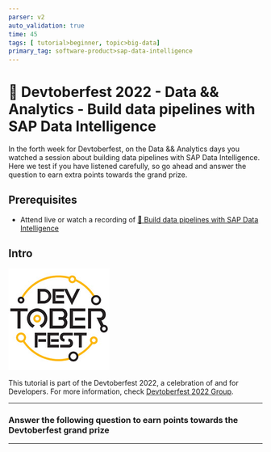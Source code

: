 ```yaml
---
parser: v2
auto_validation: true
time: 45
tags: [ tutorial>beginner, topic>big-data]
primary_tag: software-product>sap-data-intelligence
---
```


# 🔵 Devtoberfest 2022 - Data && Analytics - Build data pipelines with SAP Data Intelligence
<!-- description --> In the forth week for Devtoberfest, on the Data && Analytics days you watched a session about building data pipelines with SAP Data Intelligence. Here we test if you have listened carefully, so go ahead and answer the question to earn extra points towards the grand prize.

## Prerequisites
 - Attend live or watch a recording of [🔵 Build data pipelines with SAP Data Intelligence](https://groups.community.sap.com/t5/devtoberfest/build-data-pipelines-with-sap-data-intelligence/ec-p/9403#M53)



## Intro
![Devtoberfest](Devtoberfest.jpg)

This tutorial is part of the Devtoberfest 2022, a celebration of and for Developers. For more information, check [Devtoberfest 2022 Group](https://groups.community.sap.com/t5/devtoberfest/gh-p/Devtoberfest).

---

### Answer the following question to earn points towards the Devtoberfest grand prize




---
